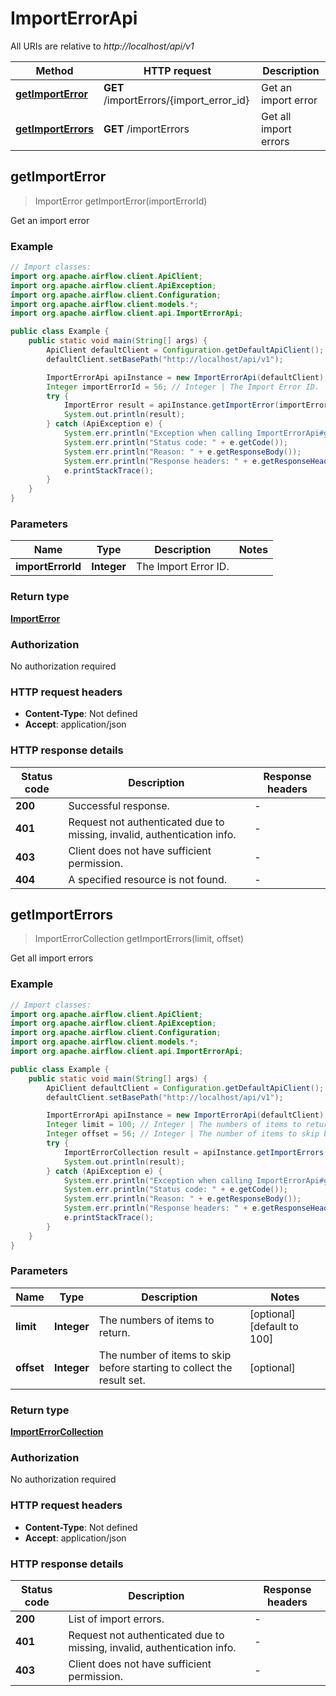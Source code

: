 # ImportErrorApi

All URIs are relative to *http://localhost/api/v1*

Method | HTTP request | Description
------------- | ------------- | -------------
[**getImportError**](ImportErrorApi.md#getImportError) | **GET** /importErrors/{import_error_id} | Get an import error
[**getImportErrors**](ImportErrorApi.md#getImportErrors) | **GET** /importErrors | Get all import errors



## getImportError

> ImportError getImportError(importErrorId)

Get an import error

### Example

```java
// Import classes:
import org.apache.airflow.client.ApiClient;
import org.apache.airflow.client.ApiException;
import org.apache.airflow.client.Configuration;
import org.apache.airflow.client.models.*;
import org.apache.airflow.client.api.ImportErrorApi;

public class Example {
    public static void main(String[] args) {
        ApiClient defaultClient = Configuration.getDefaultApiClient();
        defaultClient.setBasePath("http://localhost/api/v1");

        ImportErrorApi apiInstance = new ImportErrorApi(defaultClient);
        Integer importErrorId = 56; // Integer | The Import Error ID.
        try {
            ImportError result = apiInstance.getImportError(importErrorId);
            System.out.println(result);
        } catch (ApiException e) {
            System.err.println("Exception when calling ImportErrorApi#getImportError");
            System.err.println("Status code: " + e.getCode());
            System.err.println("Reason: " + e.getResponseBody());
            System.err.println("Response headers: " + e.getResponseHeaders());
            e.printStackTrace();
        }
    }
}
```

### Parameters


Name | Type | Description  | Notes
------------- | ------------- | ------------- | -------------
 **importErrorId** | **Integer**| The Import Error ID. |

### Return type

[**ImportError**](ImportError.md)

### Authorization

No authorization required

### HTTP request headers

- **Content-Type**: Not defined
- **Accept**: application/json

### HTTP response details
| Status code | Description | Response headers |
|-------------|-------------|------------------|
| **200** | Successful response. |  -  |
| **401** | Request not authenticated due to missing, invalid, authentication info. |  -  |
| **403** | Client does not have sufficient permission. |  -  |
| **404** | A specified resource is not found. |  -  |


## getImportErrors

> ImportErrorCollection getImportErrors(limit, offset)

Get all import errors

### Example

```java
// Import classes:
import org.apache.airflow.client.ApiClient;
import org.apache.airflow.client.ApiException;
import org.apache.airflow.client.Configuration;
import org.apache.airflow.client.models.*;
import org.apache.airflow.client.api.ImportErrorApi;

public class Example {
    public static void main(String[] args) {
        ApiClient defaultClient = Configuration.getDefaultApiClient();
        defaultClient.setBasePath("http://localhost/api/v1");

        ImportErrorApi apiInstance = new ImportErrorApi(defaultClient);
        Integer limit = 100; // Integer | The numbers of items to return.
        Integer offset = 56; // Integer | The number of items to skip before starting to collect the result set.
        try {
            ImportErrorCollection result = apiInstance.getImportErrors(limit, offset);
            System.out.println(result);
        } catch (ApiException e) {
            System.err.println("Exception when calling ImportErrorApi#getImportErrors");
            System.err.println("Status code: " + e.getCode());
            System.err.println("Reason: " + e.getResponseBody());
            System.err.println("Response headers: " + e.getResponseHeaders());
            e.printStackTrace();
        }
    }
}
```

### Parameters


Name | Type | Description  | Notes
------------- | ------------- | ------------- | -------------
 **limit** | **Integer**| The numbers of items to return. | [optional] [default to 100]
 **offset** | **Integer**| The number of items to skip before starting to collect the result set. | [optional]

### Return type

[**ImportErrorCollection**](ImportErrorCollection.md)

### Authorization

No authorization required

### HTTP request headers

- **Content-Type**: Not defined
- **Accept**: application/json

### HTTP response details
| Status code | Description | Response headers |
|-------------|-------------|------------------|
| **200** | List of import errors. |  -  |
| **401** | Request not authenticated due to missing, invalid, authentication info. |  -  |
| **403** | Client does not have sufficient permission. |  -  |

